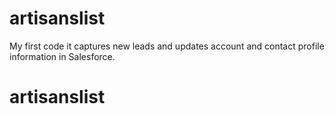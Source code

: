 # artisanslist
My first code it captures new leads and updates account and contact profile information in Salesforce.
# artisanslist
